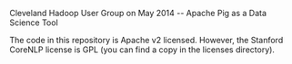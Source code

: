 Cleveland Hadoop User Group on May 2014 -- Apache Pig as a Data Science Tool

The code in this repository is Apache v2 licensed.  However, the
Stanford CoreNLP license is GPL (you can find a copy in the licenses
directory).


